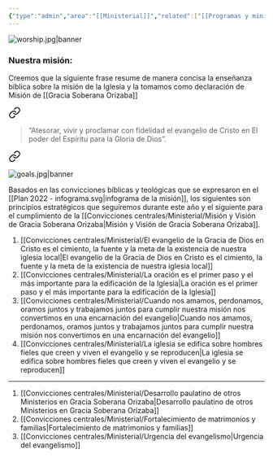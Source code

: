 ```yaml
---
{"type":"admin","area":"[[Ministerial]]","related":["[[Programas y ministerios/Gracia Soberana Orizaba/Gracia Soberana Orizaba\|Gracia Soberana Orizaba]]"],"dg-publish":true,"tags":["Pastoral/Planeacion"],"permalink":"/convicciones-centrales/ministerial/que-necesitamos-para-cumplir-la-mision/","dgPassFrontmatter":true}
---
```


![worship.jpg|banner](/img/user/Archivos/banners/worship.jpg)



### Nuestra misión:
Creemos que la siguiente frase resume de manera concisa la enseñanza bíblica sobre la misión de la Iglesia y la tomamos como declaración de Misión de [[Gracia Soberana Orizaba]]


<div class="transclusion internal-embed is-loaded"><a class="markdown-embed-link" href="/convicciones-centrales/ministerial/mision-y-vision-de-gracia-soberana-orizaba/#e96de2" aria-label="Open link"><svg xmlns="http://www.w3.org/2000/svg" width="24" height="24" viewBox="0 0 24 24" fill="none" stroke="currentColor" stroke-width="2" stroke-linecap="round" stroke-linejoin="round" class="svg-icon lucide-link"><path d="M10 13a5 5 0 0 0 7.54.54l3-3a5 5 0 0 0-7.07-7.07l-1.72 1.71"></path><path d="M14 11a5 5 0 0 0-7.54-.54l-3 3a5 5 0 0 0 7.07 7.07l1.71-1.71"></path></svg></a><div class="markdown-embed">



> “Atesorar, vivir y proclamar con fidelidad el evangelio de Cristo en El poder del Espíritu para la Gloria de Dios”. 

</div></div>




<div class="transclusion internal-embed is-loaded"><a class="markdown-embed-link" href="/convicciones-centrales/ministerial/07-convicciones-para-la-direccion-de-la-iglesia/" aria-label="Open link"><svg xmlns="http://www.w3.org/2000/svg" width="24" height="24" viewBox="0 0 24 24" fill="none" stroke="currentColor" stroke-width="2" stroke-linecap="round" stroke-linejoin="round" class="svg-icon lucide-link"><path d="M10 13a5 5 0 0 0 7.54.54l3-3a5 5 0 0 0-7.07-7.07l-1.72 1.71"></path><path d="M14 11a5 5 0 0 0-7.54-.54l-3 3a5 5 0 0 0 7.07 7.07l1.71-1.71"></path></svg></a><div class="markdown-embed">





![goals.jpg|banner](/img/user/Archivos/banners/goals.jpg)


Basados en las convicciones bíblicas y teológicas que se expresaron en el  [[Plan 2022 - infograma.svg|infograma de la misión]], los siguientes son principios estratégicos que seguiremos durante este año y el siguiente para el cumplimiento de la [[Convicciones centrales/Ministerial/Misión y Visión de Gracia Soberana Orizaba\|Misión y Visión de Gracia Soberana Orizaba]].

1. [[Convicciones centrales/Ministerial/El evangelio de la Gracia de Dios en Cristo es el cimiento, la fuente y la meta de la existencia de nuestra iglesia local\|El evangelio de la Gracia de Dios en Cristo es el cimiento, la fuente y la meta de la existencia de nuestra iglesia local]]
2. [[Convicciones centrales/Ministerial/La oración es el primer paso y el más importante para la edificación de la Iglesia\|La oración es el primer paso y el más importante para la edificación de la Iglesia]]
3. [[Convicciones centrales/Ministerial/Cuando nos amamos, perdonamos, oramos juntos y trabajamos juntos para cumplir nuestra misión nos convertimos en una encarnación del evangelio\|Cuando nos amamos, perdonamos, oramos juntos y trabajamos juntos para cumplir nuestra misión nos convertimos en una encarnación del evangelio]]
4. [[Convicciones centrales/Ministerial/La iglesia se edifica sobre hombres fieles que creen y viven el evangelio y se reproducen\|La iglesia se edifica sobre hombres fieles que creen y viven el evangelio y se reproducen]]

---
1. [[Convicciones centrales/Ministerial/Desarrollo paulatino de otros Ministerios en Gracia Soberana Orizaba\|Desarrollo paulatino de otros Ministerios en Gracia Soberana Orizaba]]
2. [[Convicciones centrales/Ministerial/Fortalecimiento de matrimonios y familias\|Fortalecimiento de matrimonios y familias]]
3. [[Convicciones centrales/Ministerial/Urgencia del evangelismo\|Urgencia del evangelismo]]

</div></div>


